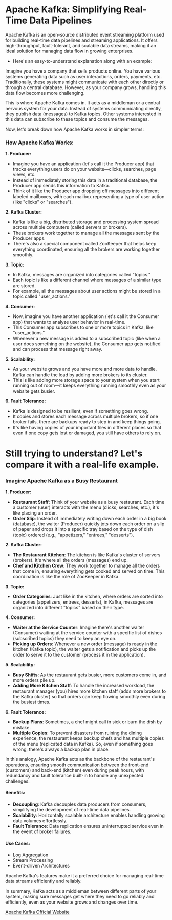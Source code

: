# Apache Kafka: Simplifying Real-Time Data Pipelines

Apache Kafka is an open-source distributed event streaming platform used for building real-time data pipelines and streaming applications. It offers high-throughput, fault-tolerant, and scalable data streams, making it an ideal solution for managing data flow in growing enterprises. 

- Here's an easy-to-understand explanation along with an example:

Imagine you have a company that sells products online. You have various systems generating data such as user interactions, orders, payments, etc. Traditionally, these systems might communicate with each other directly or through a central database. However, as your company grows, handling this data flow becomes more challenging.

This is where Apache Kafka comes in. It acts as a middleman or a central nervous system for your data. Instead of systems communicating directly, they publish data (messages) to Kafka topics. Other systems interested in this data can subscribe to these topics and consume the messages.

Now, let's break down how Apache Kafka works in simpler terms:

### How Apache Kafka Works:

**1. Producer:**
   - Imagine you have an application (let's call it the Producer app) that tracks everything users do on your website—clicks, searches, page views, etc.
   - Instead of immediately storing this data in a traditional database, the Producer app sends this information to Kafka.
   - Think of it like the Producer app dropping off messages into different labeled mailboxes, with each mailbox representing a type of user action (like "clicks" or "searches").

**2. Kafka Cluster:**
   - Kafka is like a big, distributed storage and processing system spread across multiple computers (called servers or brokers).
   - These brokers work together to manage all the messages sent by the Producer apps.
   - There's also a special component called ZooKeeper that helps keep everything coordinated, ensuring all the brokers are working together smoothly.

**3. Topic:**
   - In Kafka, messages are organized into categories called "topics."
   - Each topic is like a different channel where messages of a similar type are stored.
   - For example, all the messages about user actions might be stored in a topic called "user_actions."

**4. Consumer:**
   - Now, imagine you have another application (let's call it the Consumer app) that wants to analyze user behavior in real-time.
   - This Consumer app subscribes to one or more topics in Kafka, like "user_actions."
   - Whenever a new message is added to a subscribed topic (like when a user does something on the website), the Consumer app gets notified and can process that message right away.

**5. Scalability:**
   - As your website grows and you have more and more data to handle, Kafka can handle the load by adding more brokers to its cluster.
   - This is like adding more storage space to your system when you start running out of room—it keeps everything running smoothly even as your website gets busier.

**6. Fault Tolerance:**
   - Kafka is designed to be resilient, even if something goes wrong.
   - It copies and stores each message across multiple brokers, so if one broker fails, there are backups ready to step in and keep things going.
   - It's like having copies of your important files in different places so that even if one copy gets lost or damaged, you still have others to rely on.

# Still trying to understand? Let's compare it with a real-life example.


### Imagine Apache Kafka as a Busy Restaurant

**1. Producer:**
   - **Restaurant Staff**: Think of your website as a busy restaurant. Each time a customer (user) interacts with the menu (clicks, searches, etc.), it's like placing an order.
   - **Order Slip**: Instead of immediately writing down each order in a big book (database), the waiter (Producer) quickly jots down each order on a slip of paper and drops it into a specific tray based on the type of dish (topic) ordered (e.g., "appetizers," "entrees," "desserts").

**2. Kafka Cluster:**
   - **The Restaurant Kitchen**: The kitchen is like Kafka's cluster of servers (brokers). It's where all the orders (messages) end up.
   - **Chef and Kitchen Crew**: They work together to manage all the orders that come in, ensuring everything gets cooked and served on time. This coordination is like the role of ZooKeeper in Kafka.

**3. Topic:**
   - **Order Categories**: Just like in the kitchen, where orders are sorted into categories (appetizers, entrees, desserts), in Kafka, messages are organized into different "topics" based on their type.

**4. Consumer:**
   - **Waiter at the Service Counter**: Imagine there's another waiter (Consumer) waiting at the service counter with a specific list of dishes (subscribed topics) they need to keep an eye on.
   - **Picking up Orders**: Whenever a new order (message) is ready in the kitchen (Kafka topic), the waiter gets a notification and picks up the order to serve it to the customer (process it in the application).

**5. Scalability:**
   - **Busy Shifts**: As the restaurant gets busier, more customers come in, and more orders pile up.
   - **Adding More Kitchen Staff**: To handle the increased workload, the restaurant manager (you) hires more kitchen staff (adds more brokers to the Kafka cluster) so that orders can keep flowing smoothly even during the busiest times.

**6. Fault Tolerance:**
   - **Backup Plans**: Sometimes, a chef might call in sick or burn the dish by mistake.
   - **Multiple Copies**: To prevent disasters from ruining the dining experience, the restaurant keeps backup chefs and has multiple copies of the menu (replicated data in Kafka). So, even if something goes wrong, there's always a backup plan in place.

In this analogy, Apache Kafka acts as the backbone of the restaurant's operations, ensuring smooth communication between the front-end (customers) and back-end (kitchen) even during peak hours, with redundancy and fault tolerance built-in to handle any unexpected challenges.

#### Benefits:

- **Decoupling**: Kafka decouples data producers from consumers, simplifying the development of real-time data pipelines.
- **Scalability**: Horizontally scalable architecture enables handling growing data volumes effortlessly.
- **Fault Tolerance**: Data replication ensures uninterrupted service even in the event of broker failures.

#### Use Cases:

- Log Aggregation
- Stream Processing
- Event-driven Architectures

Apache Kafka's features make it a preferred choice for managing real-time data streams efficiently and reliably. 

In summary, Kafka acts as a middleman between different parts of your system, making sure messages get where they need to go reliably and efficiently, even as your website grows and changes over time.

[Apache Kafka Official Website](https://kafka.apache.org/)
